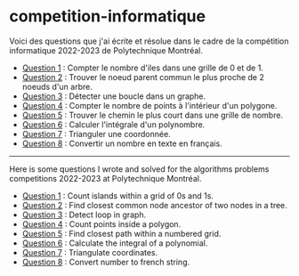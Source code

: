 # competition-informatique

Voici des questions que j'ai écrite et résolue dans le cadre de la compétition informatique 2022-2023 de Polytechnique Montréal.

- [Question 1](https://github.com/cfstcyr/competition-informatique/tree/main/src/question-1) : Compter le nombre d'iles dans une grille de 0 et de 1.
- [Question 2](https://github.com/cfstcyr/competition-informatique/tree/main/src/question-2) : Trouver le noeud parent commun le plus proche de 2 noeuds d'un arbre.
- [Question 3](https://github.com/cfstcyr/competition-informatique/tree/main/src/question-3) : Détecter une boucle dans un graphe.
- [Question 4](https://github.com/cfstcyr/competition-informatique/tree/main/src/question-4) : Compter le nombre de points à l'intérieur d'un polygone.
- [Question 5](https://github.com/cfstcyr/competition-informatique/tree/main/src/question-5) : Trouver le chemin le plus court dans une grille de nombre.
- [Question 6](https://github.com/cfstcyr/competition-informatique/tree/main/src/question-6) : Calculer l'intégrale d'un polynombre.
- [Question 7](https://github.com/cfstcyr/competition-informatique/tree/main/src/question-7) : Trianguler une coordonnée.
- [Question 8](https://github.com/cfstcyr/competition-informatique/tree/main/src/question-8) : Convertir un nombre en texte en français.

---

Here is some questions I wrote and solved for the algorithms problems competitions 2022-2023 at Polytechnique Montréal.

- [Question 1](https://github.com/cfstcyr/competition-informatique/tree/main/src/question-1) : Count islands within a grid of 0s and 1s.
- [Question 2](https://github.com/cfstcyr/competition-informatique/tree/main/src/question-2) : Find closest common node ancestor of two nodes in a tree.
- [Question 3](https://github.com/cfstcyr/competition-informatique/tree/main/src/question-3) : Detect loop in graph.
- [Question 4](https://github.com/cfstcyr/competition-informatique/tree/main/src/question-4) : Count points inside a polygon.
- [Question 5](https://github.com/cfstcyr/competition-informatique/tree/main/src/question-5) : Find closest path within a numbered grid.
- [Question 6](https://github.com/cfstcyr/competition-informatique/tree/main/src/question-6) : Calculate the integral of a polynomial.
- [Question 7](https://github.com/cfstcyr/competition-informatique/tree/main/src/question-7) : Triangulate coordinates.
- [Question 8](https://github.com/cfstcyr/competition-informatique/tree/main/src/question-8) : Convert number to french string.
